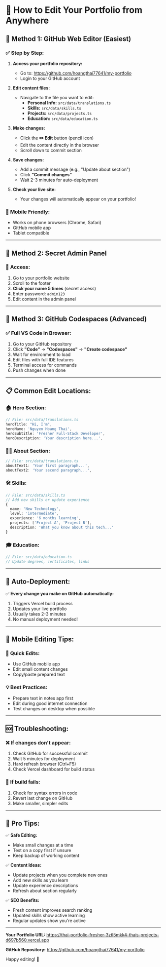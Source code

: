 # 📝 How to Edit Your Portfolio from Anywhere

## 🎯 **Method 1: GitHub Web Editor (Easiest)**

### ✅ **Step by Step:**

1. **Access your portfolio repository:**
   - Go to: https://github.com/hoangthai77641/my-portfolio
   - Login to your GitHub account

2. **Edit content files:**
   - Navigate to the file you want to edit:
     - **Personal Info:** `src/data/translations.ts`
     - **Skills:** `src/data/skills.ts`
     - **Projects:** `src/data/projects.ts`
     - **Education:** `src/data/education.ts`

3. **Make changes:**
   - Click the **✏️ Edit** button (pencil icon)
   - Edit the content directly in the browser
   - Scroll down to commit section

4. **Save changes:**
   - Add a commit message (e.g., "Update about section")
   - Click **"Commit changes"**
   - Wait 2-3 minutes for auto-deployment

5. **Check your live site:**
   - Your changes will automatically appear on your portfolio!

### 📱 **Mobile Friendly:**

- Works on phone browsers (Chrome, Safari)
- GitHub mobile app
- Tablet compatible

---

## 🚀 **Method 2: Secret Admin Panel**

### 🔐 **Access:**

1. Go to your portfolio website
2. Scroll to the footer
3. **Click your name 5 times** (secret access)
4. Enter password: `admin123`
5. Edit content in the admin panel

---

## 🔧 **Method 3: GitHub Codespaces (Advanced)**

### ✅ **Full VS Code in Browser:**

1. Go to your GitHub repository
2. Click **"Code"** → **"Codespaces"** → **"Create codespace"**
3. Wait for environment to load
4. Edit files with full IDE features
5. Terminal access for commands
6. Push changes when done

---

## 📋 **Common Edit Locations:**

### 🏠 **Hero Section:**

```typescript
// File: src/data/translations.ts
heroTitle: "Hi, I'm",
heroName: 'Nguyen Hoang Thai',
heroSubtitle: 'Fresher Full-Stack Developer',
heroDescription: 'Your description here...',
```

### 👨‍💻 **About Section:**

```typescript
// File: src/data/translations.ts
aboutText1: 'Your first paragraph...',
aboutText2: 'Your second paragraph...',
```

### 🛠️ **Skills:**

```typescript
// File: src/data/skills.ts
// Add new skills or update experience
{
  name: 'New Technology',
  level: 'intermediate',
  experience: '6 months learning',
  projects: ['Project A', 'Project B'],
  description: 'What you know about this tech...'
}
```

### 🎓 **Education:**

```typescript
// File: src/data/education.ts
// Update degrees, certificates, links
```

---

## 🔄 **Auto-Deployment:**

✅ **Every change you make on GitHub automatically:**

1. Triggers Vercel build process
2. Updates your live portfolio
3. Usually takes 2-3 minutes
4. No manual deployment needed!

---

## 📱 **Mobile Editing Tips:**

### 📝 **Quick Edits:**

- Use GitHub mobile app
- Edit small content changes
- Copy/paste prepared text

### 💡 **Best Practices:**

- Prepare text in notes app first
- Edit during good internet connection
- Test changes on desktop when possible

---

## 🆘 **Troubleshooting:**

### ❌ **If changes don't appear:**

1. Check GitHub for successful commit
2. Wait 5 minutes for deployment
3. Hard refresh browser (Ctrl+F5)
4. Check Vercel dashboard for build status

### 🔧 **If build fails:**

1. Check for syntax errors in code
2. Revert last change on GitHub
3. Make smaller, simpler edits

---

## 🎯 **Pro Tips:**

✅ **Safe Editing:**

- Make small changes at a time
- Test on a copy first if unsure
- Keep backup of working content

✅ **Content Ideas:**

- Update projects when you complete new ones
- Add new skills as you learn
- Update experience descriptions
- Refresh about section regularly

✅ **SEO Benefits:**

- Fresh content improves search ranking
- Updated skills show active learning
- Regular updates show you're active

---

**Your Portfolio URL:** https://thai-portfolio-fresher-3ztl5mkk4-thais-projects-d697b560.vercel.app

**GitHub Repository:** https://github.com/hoangthai77641/my-portfolio

Happy editing! 🚀
